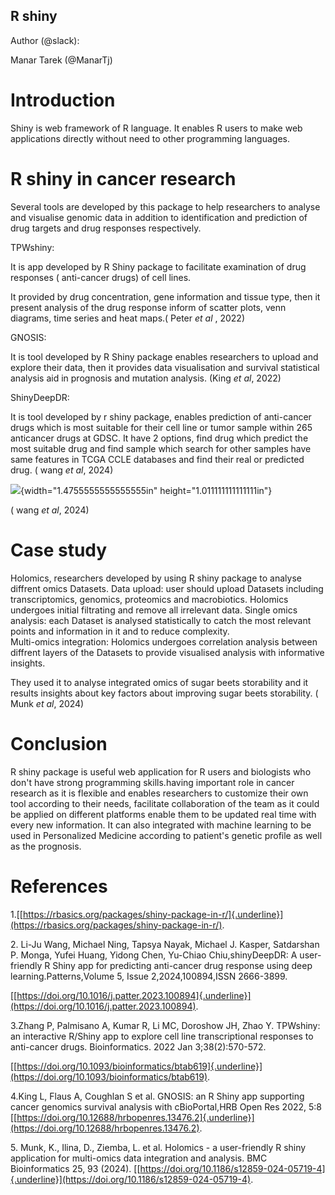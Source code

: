 R shiny
---

Author (@slack):

Manar Tarek (@ManarTj)

# Introduction

Shiny is web framework of R language. It enables R users to make web
applications directly without need to other programming languages.

# R shiny in cancer research

Several tools are developed by this package to help researchers to
analyse and visualise genomic data in addition to identification and
prediction of drug targets and drug responses respectively.
 
 TPWshiny:

It is app developed by R Shiny package to facilitate examination of drug
responses ( anti-cancer drugs) of cell lines.

It provided by drug concentration, gene information and tissue type,
then it present analysis of the drug response inform of scatter plots,
venn diagrams, time series and heat maps.( Peter *et al* , 2022)

GNOSIS:

It is tool developed by R Shiny package enables researchers to upload
and explore their data, then it provides data visualisation and survival
statistical analysis aid in prognosis and mutation analysis. (King *et
al*, 2022)

ShinyDeepDR:

It is tool developed by r shiny package, enables prediction of
anti-cancer drugs which is most suitable for their cell line or tumor
sample within 265 anticancer drugs at GDSC. It have 2 options, find drug
which predict the most suitable drug and find sample which search for
other samples have same features in TCGA CCLE databases and find their
real or predicted drug. ( wang *et al*, 2024)

![](media/image1.png){width="1.4755555555555555in"
height="1.011111111111111in"}

( wang *et al*, 2024)

# Case study

Holomics, researchers developed by using R shiny package to analyse diffrent omics Datasets. 
Data upload: user should upload Datasets including transcriptomics, genomics, proteomics and macrobiotics. Holomics undergoes initial filtrating and remove all irrelevant data. 
Single omics analysis: each Dataset is analysed statistically to catch the most relevant points and information in it and to reduce complexity.  
Multi-omics integration: Holomics undergoes correlation analysis between diffrent layers of the Datasets to provide visualised analysis with informative insights.  

They used it to analyse integrated omics of sugar beets storability and it results insights about key factors about improving sugar beets
storability. ( Munk *et al*, 2024)

# Conclusion

R shiny package is useful web application for R users and biologists who don\'t have strong programming skills.having important role in cancer research as it is flexible and enables researchers to customize their own tool according to their needs, facilitate collaboration of the team as it could be applied on different platforms enable them to be updated real time with every new information. 
It can also integrated with machine learning to be used in Personalized Medicine  according to patient's genetic profile as well as the prognosis.

# References

1.[[https://rbasics.org/packages/shiny-package-in-r/]{.underline}](https://rbasics.org/packages/shiny-package-in-r/).

2\. Li-Ju Wang, Michael Ning, Tapsya Nayak, Michael J. Kasper,
Satdarshan P. Monga, Yufei Huang, Yidong Chen, Yu-Chiao
Chiu,shinyDeepDR: A user-friendly R Shiny app for predicting anti-cancer
drug response using deep learning.Patterns,Volume 5, Issue
2,2024,100894,ISSN 2666-3899.

[[https://doi.org/10.1016/j.patter.2023.100894]{.underline}](https://doi.org/10.1016/j.patter.2023.100894).

3.Zhang P, Palmisano A, Kumar R, Li MC, Doroshow JH, Zhao Y. TPWshiny:
an interactive R/Shiny app to explore cell line transcriptional
responses to anti-cancer drugs. Bioinformatics. 2022 Jan
3;38(2):570-572.

[[https://doi.org/10.1093/bioinformatics/btab619]{.underline}](https://doi.org/10.1093/bioinformatics/btab619).

4.King L, Flaus A, Coughlan S et al. GNOSIS: an R Shiny app supporting
cancer genomics survival analysis with cBioPortal,HRB Open Res 2022, 5:8
[[https://doi.org/10.12688/hrbopenres.13476.2]{.underline}](https://doi.org/10.12688/hrbopenres.13476.2).

5\. Munk, K., Ilina, D., Ziemba, L. et al. Holomics - a user-friendly R
shiny application for multi-omics data integration and analysis. BMC
Bioinformatics 25, 93 (2024).
[[https://doi.org/10.1186/s12859-024-05719-4]{.underline}](https://doi.org/10.1186/s12859-024-05719-4).
